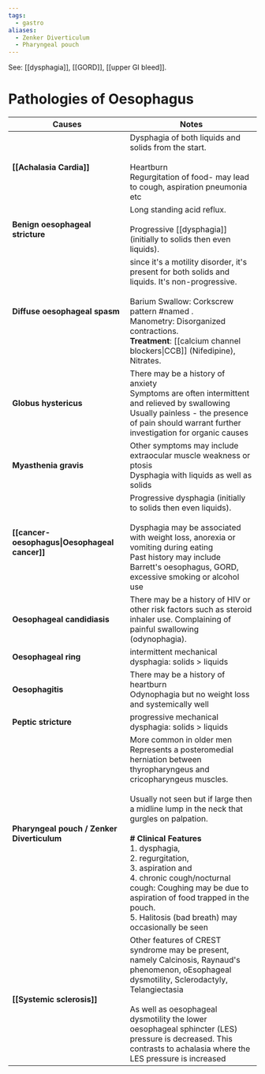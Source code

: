 ```yaml
---
tags:
  - gastro
aliases:
  - Zenker Diverticulum
  - Pharyngeal pouch
---
```

See: [[dysphagia]], [[GORD]], [[upper GI bleed]].

# Pathologies of Oesophagus

| **Causes**                                     | Notes                                                                                                                                                                                                                                                                                                                                                                                                                                                                            |
| ---------------------------------------------- | -------------------------------------------------------------------------------------------------------------------------------------------------------------------------------------------------------------------------------------------------------------------------------------------------------------------------------------------------------------------------------------------------------------------------------------------------------------------------------- |
| **[[Achalasia Cardia]]**                       | Dysphagia of both liquids and solids from the start.<br><br>Heartburn  <br>Regurgitation of food- may lead to cough, aspiration pneumonia etc                                                                                                                                                                                                                                                                                                                                    |
| **Benign oesophageal stricture**               | Long standing acid reflux.<br><br>Progressive [[dysphagia]] (initially to solids then even liquids).                                                                                                                                                                                                                                                                                                                                                                             |
| **Diffuse oesophageal spasm**                  | since it's a motility disorder, it's present for both solids and liquids. It's non-progressive. <br><br>Barium Swallow: Corkscrew pattern #named . <br>Manometry: Disorganized contractions. <br>**Treatment**: [[calcium channel blockers\|CCB]] (Nifedipine), Nitrates.                                                                                                                                                                                                        |
| **Globus hystericus**                          | There may be a history of anxiety  <br>Symptoms are often intermittent and relieved by swallowing  <br>Usually painless - the presence of pain should warrant further investigation for organic causes                                                                                                                                                                                                                                                                           |
| **Myasthenia gravis**                          | Other symptoms may include extraocular muscle weakness or ptosis  <br>Dysphagia with liquids as well as solids                                                                                                                                                                                                                                                                                                                                                                   |
| **[[cancer- oesophagus\|Oesophageal cancer]]** | Progressive dysphagia (initially to solids then even liquids).<br><br>Dysphagia may be associated with weight loss, anorexia or vomiting during eating  <br>Past history may include Barrett's oesophagus, GORD, excessive smoking or alcohol use                                                                                                                                                                                                                                |
| **Oesophageal candidiasis**                    | There may be a history of HIV or other risk factors such as steroid inhaler use. Complaining of painful swallowing (odynophagia).                                                                                                                                                                                                                                                                                                                                                |
| **Oesophageal ring**                           | intermittent mechanical dysphagia: solids > liquids                                                                                                                                                                                                                                                                                                                                                                                                                              |
| **Oesophagitis**                               | There may be a history of heartburn  <br>Odynophagia but no weight loss and systemically well                                                                                                                                                                                                                                                                                                                                                                                    |
| **Peptic stricture**                           | progressive mechanical dysphagia: solids > liquids                                                                                                                                                                                                                                                                                                                                                                                                                               |
| **Pharyngeal pouch / Zenker Diverticulum**     | More common in older men  <br>Represents a posteromedial herniation between thyropharyngeus and cricopharyngeus muscles.<br><br>Usually not seen but if large then a midline lump in the neck that gurgles on palpation.<br><br>**# Clinical Features**<br>1. dysphagia, <br>2. regurgitation, <br>3. aspiration and <br>4. chronic cough/nocturnal cough: Coughing may be due to aspiration of food trapped in the pouch.<br>5. Halitosis (bad breath) may occasionally be seen |
| **[[Systemic sclerosis]]**                     | Other features of CREST syndrome may be present, namely Calcinosis, Raynaud's phenomenon, oEsophageal dysmotility, Sclerodactyly, Telangiectasia  <br>  <br>As well as oesophageal dysmotility the lower oesophageal sphincter (LES) pressure is decreased. This contrasts to achalasia where the LES pressure is increased                                                                                                                                                      |
